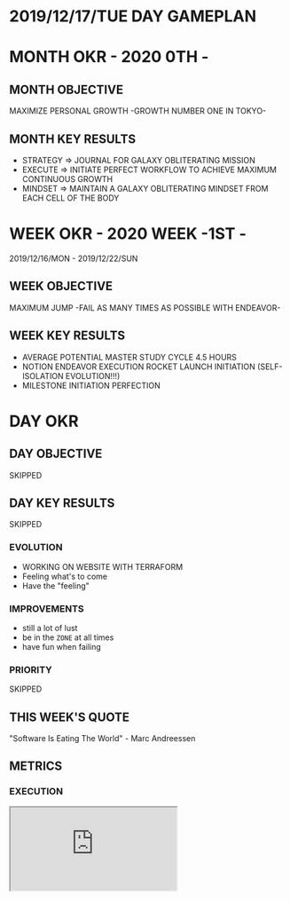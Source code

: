 # 2019/12/17/TUE DAY GAMEPLAN

# MONTH OKR - 2020 0TH -

## MONTH OBJECTIVE

MAXIMIZE PERSONAL GROWTH -GROWTH NUMBER ONE IN TOKYO-

## MONTH KEY RESULTS

- STRATEGY => JOURNAL FOR GALAXY OBLITERATING MISSION
- EXECUTE => INITIATE PERFECT WORKFLOW TO ACHIEVE MAXIMUM CONTINUOUS GROWTH
- MINDSET => MAINTAIN A GALAXY OBLITERATING MINDSET FROM EACH CELL OF THE BODY

# WEEK OKR - 2020 WEEK -1ST -

2019/12/16/MON - 2019/12/22/SUN

## WEEK OBJECTIVE

MAXIMUM JUMP -FAIL AS MANY TIMES AS POSSIBLE WITH ENDEAVOR-

## WEEK KEY RESULTS

- AVERAGE POTENTIAL MASTER STUDY CYCLE 4.5 HOURS
- NOTION ENDEAVOR EXECUTION ROCKET LAUNCH INITIATION (SELF-ISOLATION EVOLUTION!!!)
- MILESTONE INITIATION PERFECTION

# DAY OKR

## DAY OBJECTIVE

SKIPPED

## DAY KEY RESULTS

SKIPPED

### EVOLUTION

- WORKING ON WEBSITE WITH TERRAFORM
- Feeling what's to come
- Have the "feeling"

### IMPROVEMENTS

- still a lot of lust
- be in the `ZONE` at all times
- have fun when failing

### PRIORITY

SKIPPED

## THIS WEEK'S QUOTE

"Software Is Eating The World" - Marc Andreessen

## METRICS

### EXECUTION

<div class="responsive-iframe">
<iframe src="https://docs.google.com/spreadsheets/d/e/2PACX-1vQPChZIMBYA1pyBBxd6DrRA151NgPqMwiFTKUG06h-B40vOIrABCnEvU8GfecnaCF-9xh2AM9F9KjPH/pubchart?oid=1305042255&amp;format=interactive"></iframe>
</div>
